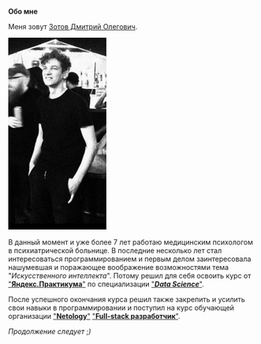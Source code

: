 **Обо мне**

Меня зовут [Зотов Дмитрий Олегович](https://degradablemind.github.io/About_me/).

![Alt text](image.png)

В данный момент и уже более 7 лет работаю медицинским психологом в психиатрической больнице. В последние несколько лет стал интересоваться программированием и первым делом заинтересовала нашумевшая и поражающее воображение возможностями тема "_Искусственного интеллекта_". Потому решил для себя освоить курс от ["**Яндекс.Практикума**"](https://practicum.yandex.ru/) по специализации ["**_Data Science_**"](https://practicum.yandex.ru/data-scientist/). 

После успешного окончания курса решил также закрепить и усилить свои навыки в программировании и поступил на курс обучающей организации ["**Netology**"](https://netology.ru/) ["**Full-stack разработчик**"](https://netology.ru/programs/fullstack-python-dev).

_Продолжение следует_ ;_)_

